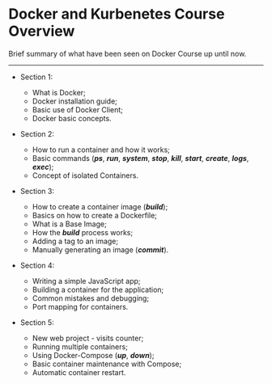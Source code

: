 # Docker and Kurbenetes Course Overview

Brief summary of what have been seen on Docker Course up until now.

---

* Section 1:
	
    * What is Docker;
    * Docker installation guide;
    * Basic use of Docker Client;
    * Docker basic concepts.

* Section 2:

    * How to run a container and how it works;
    * Basic commands (_**ps**_, _**run**_, _**system**_, _**stop**_, _**kill**_, _**start**_, _**create**_, _**logs**_, _**exec**_);
    * Concept of isolated Containers.

* Section 3:

    * How to create a container image (_**build**_);
    * Basics on how to create a Dockerfile;
    * What is a Base Image;
    * How the _**build**_ process works;
    * Adding a tag to an image;
    * Manually generating an image (_**commit**_).

* Section 4:

    * Writing a simple JavaScript app;
    * Building a container for the application;
    * Common mistakes and debugging;
    * Port mapping for containers.

* Section 5:

    * New web project - visits counter;
    * Running multiple containers;
    * Using Docker-Compose (_**up**_, _**down**_);
    * Basic container maintenance with Compose;
    * Automatic container restart.



